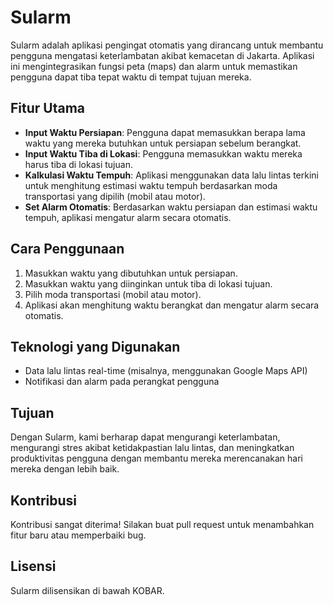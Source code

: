 # Sularm

Sularm adalah aplikasi pengingat otomatis yang dirancang untuk membantu pengguna mengatasi keterlambatan akibat kemacetan di Jakarta. Aplikasi ini mengintegrasikan fungsi peta (maps) dan alarm untuk memastikan pengguna dapat tiba tepat waktu di tempat tujuan mereka.

## Fitur Utama

- **Input Waktu Persiapan**: Pengguna dapat memasukkan berapa lama waktu yang mereka butuhkan untuk persiapan sebelum berangkat.
- **Input Waktu Tiba di Lokasi**: Pengguna memasukkan waktu mereka harus tiba di lokasi tujuan.
- **Kalkulasi Waktu Tempuh**: Aplikasi menggunakan data lalu lintas terkini untuk menghitung estimasi waktu tempuh berdasarkan moda transportasi yang dipilih (mobil atau motor).
- **Set Alarm Otomatis**: Berdasarkan waktu persiapan dan estimasi waktu tempuh, aplikasi mengatur alarm secara otomatis.

## Cara Penggunaan

1. Masukkan waktu yang dibutuhkan untuk persiapan.
2. Masukkan waktu yang diinginkan untuk tiba di lokasi tujuan.
3. Pilih moda transportasi (mobil atau motor).
4. Aplikasi akan menghitung waktu berangkat dan mengatur alarm secara otomatis.

## Teknologi yang Digunakan

- Data lalu lintas real-time (misalnya, menggunakan Google Maps API)
- Notifikasi dan alarm pada perangkat pengguna

## Tujuan

Dengan Sularm, kami berharap dapat mengurangi keterlambatan, mengurangi stres akibat ketidakpastian lalu lintas, dan meningkatkan produktivitas pengguna dengan membantu mereka merencanakan hari mereka dengan lebih baik.

## Kontribusi

Kontribusi sangat diterima! Silakan buat pull request untuk menambahkan fitur baru atau memperbaiki bug.

## Lisensi

Sularm dilisensikan di bawah KOBAR.

